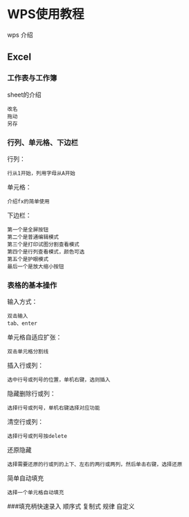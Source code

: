 # WPS使用教程
wps 介绍
## Excel
### 工作表与工作簿
sheet的介绍
    
    改名
    拖动
    另存
### 行列、单元格、下边栏
行列：

    行从1开始，列用字母从A开始
单元格：

    介绍fx的简单使用
下边栏：

    第一个是全屏按钮
    第二个是普通编辑模式
    第三个是打印试图分割查看模式
    第四个是行列查看模式，颜色可选
    第五个是护眼模式
    最后一个是放大缩小按钮
### 表格的基本操作
输入方式：

    双击输入
    tab、enter
单元格自适应扩张：

    双击单元格分割线
插入行或列：

    选中行号或列号的位置，单机右键，选则插入
隐藏删除行或列：

    选择行号或列号，单机右键选择对应功能
清空行或列：
    
    选择行号或列号按delete 
还原隐藏

    选择需要还原的行或列的上下、左右的两行或两列，然后单击右键，选择还原
简单自动填充
    
    选择一个单元格自动填充

###填充柄快速录入
顺序式
复制式
规律
自定义  
 
